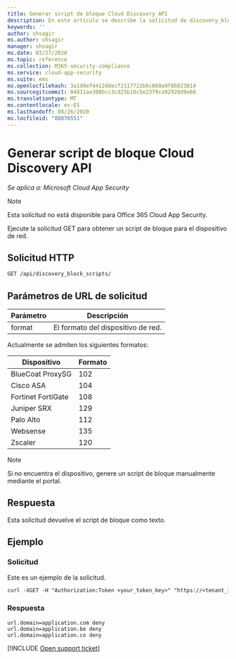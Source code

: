 ```yaml
---
title: Generar script de bloque Cloud Discovery API
description: En este artículo se describe la solicitud de discovery_block_scripts en la API de Cloud Discovery de Cloud App Security.
keywords: ''
author: shsagir
ms.author: shsagir
manager: shsagir
ms.date: 03/27/2020
ms.topic: reference
ms.collection: M365-security-compliance
ms.service: cloud-app-security
ms.suite: ems
ms.openlocfilehash: 3a1d9ef4412ddecf2117722b6c060a9f86023814
ms.sourcegitcommit: 04811ae308bcc3cd25b18c5e2379ca92920d9e60
ms.translationtype: MT
ms.contentlocale: es-ES
ms.lasthandoff: 08/26/2020
ms.locfileid: "88876551"
---
```

# <a name="generate-block-script---cloud-discovery-api"></a>Generar script de bloque Cloud Discovery API

*Se aplica a: Microsoft Cloud App Security*

> [!NOTE]
> Esta solicitud no está disponible para Office 365 Cloud App Security.

Ejecute la solicitud GET para obtener un script de bloque para el dispositivo de red.

## <a name="http-request"></a>Solicitud HTTP

```rest
GET /api/discovery_block_scripts/
```

## <a name="request-url-parameters"></a>Parámetros de URL de solicitud

| Parámetro | Descripción |
| --- | --- |
| format | El formato del dispositivo de red. |

Actualmente se admiten los siguientes formatos:

| Dispositivo | Formato |
| --- | --- |
| BlueCoat ProxySG | 102 |
| Cisco ASA | 104 |
| Fortinet FortiGate | 108 |
| Juniper SRX | 129 |
| Palo Alto | 112 |
| Websense | 135 |
| Zscaler | 120 |

> [!NOTE]
> Si no encuentra el dispositivo, genere un script de bloque manualmente mediante el portal.

## <a name="response"></a>Respuesta

Esta solicitud devuelve el script de bloque como texto.

## <a name="example"></a>Ejemplo

### <a name="request"></a>Solicitud

Este es un ejemplo de la solicitud.

```rest
curl -XGET -H "Authorization:Token <your_token_key>" "https://<tenant_id>.<tenant_region>.contoso.com/api/discovery_block_scripts/?format=102&type=banned"
```

### <a name="response"></a>Respuesta

```text
url.domain=application.com deny
url.domain=application.be deny
url.domain=application.co deny
```

[!INCLUDE [Open support ticket](includes/support.md)]
